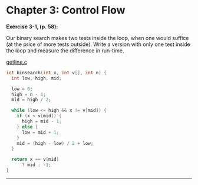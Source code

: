 # Chapter 3: Control Flow

**Exercise 3-1, (p. 58):**

Our binary search makes two tests inside the loop, when one would suffice (at the price of more tests outside). Write a version with only one test inside the loop and measure the difference in run-time.

[getline.c](src/getline.c)

```c
int binsearch(int x, int v[], int n) {
  int low, high, mid;

  low = 0;
  high = n - 1;
  mid = high / 2;

  while (low <= high && x != v[mid]) {
    if (x < v[mid]) {
      high = mid - 1;
    } else {
      low = mid + 1;
    }
    mid = (high - low) / 2 + low;
  }

  return x == v[mid]
      ? mid : -1;
}
```

---